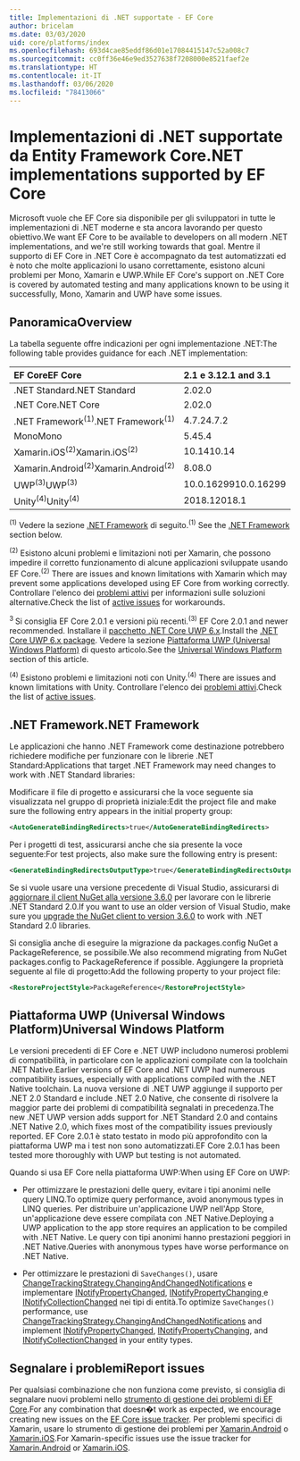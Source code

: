 ```yaml
---
title: Implementazioni di .NET supportate - EF Core
author: bricelam
ms.date: 03/03/2020
uid: core/platforms/index
ms.openlocfilehash: 693d4cae85eddf86d01e17084415147c52a008c7
ms.sourcegitcommit: cc0ff36e46e9ed3527638f7208000e8521faef2e
ms.translationtype: HT
ms.contentlocale: it-IT
ms.lasthandoff: 03/06/2020
ms.locfileid: "78413066"
---
```

# <a name="net-implementations-supported-by-ef-core"></a><span data-ttu-id="e9262-102">Implementazioni di .NET supportate da Entity Framework Core</span><span class="sxs-lookup"><span data-stu-id="e9262-102">.NET implementations supported by EF Core</span></span>

<span data-ttu-id="e9262-103">Microsoft vuole che EF Core sia disponibile per gli sviluppatori in tutte le implementazioni di .NET moderne e sta ancora lavorando per questo obiettivo.</span><span class="sxs-lookup"><span data-stu-id="e9262-103">We want EF Core to be available to developers on all modern .NET implementations, and we're still working towards that goal.</span></span> <span data-ttu-id="e9262-104">Mentre il supporto di EF Core in .NET Core è accompagnato da test automatizzati ed è noto che molte applicazioni lo usano correttamente, esistono alcuni problemi per Mono, Xamarin e UWP.</span><span class="sxs-lookup"><span data-stu-id="e9262-104">While EF Core's support on .NET Core is covered by automated testing and many applications known to be using it successfully, Mono, Xamarin and UWP have some issues.</span></span>

## <a name="overview"></a><span data-ttu-id="e9262-105">Panoramica</span><span class="sxs-lookup"><span data-stu-id="e9262-105">Overview</span></span>

<span data-ttu-id="e9262-106">La tabella seguente offre indicazioni per ogni implementazione .NET:</span><span class="sxs-lookup"><span data-stu-id="e9262-106">The following table provides guidance for each .NET implementation:</span></span>

| <span data-ttu-id="e9262-107">EF Core</span><span class="sxs-lookup"><span data-stu-id="e9262-107">EF Core</span></span>                       | <span data-ttu-id="e9262-108">2.1 e 3.1</span><span class="sxs-lookup"><span data-stu-id="e9262-108">2.1 and 3.1</span></span> |
|:------------------------------|:------------|
| <span data-ttu-id="e9262-109">.NET Standard</span><span class="sxs-lookup"><span data-stu-id="e9262-109">.NET Standard</span></span>                 | <span data-ttu-id="e9262-110">2.0</span><span class="sxs-lookup"><span data-stu-id="e9262-110">2.0</span></span>         |
| <span data-ttu-id="e9262-111">.NET Core</span><span class="sxs-lookup"><span data-stu-id="e9262-111">.NET Core</span></span>                     | <span data-ttu-id="e9262-112">2.0</span><span class="sxs-lookup"><span data-stu-id="e9262-112">2.0</span></span>         |
| <span data-ttu-id="e9262-113">.NET Framework<sup>(1)</sup></span><span class="sxs-lookup"><span data-stu-id="e9262-113">.NET Framework<sup>(1)</sup></span></span>  | <span data-ttu-id="e9262-114">4.7.2</span><span class="sxs-lookup"><span data-stu-id="e9262-114">4.7.2</span></span>       |
| <span data-ttu-id="e9262-115">Mono</span><span class="sxs-lookup"><span data-stu-id="e9262-115">Mono</span></span>                          | <span data-ttu-id="e9262-116">5.4</span><span class="sxs-lookup"><span data-stu-id="e9262-116">5.4</span></span>         |
| <span data-ttu-id="e9262-117">Xamarin.iOS<sup>(2)</sup></span><span class="sxs-lookup"><span data-stu-id="e9262-117">Xamarin.iOS<sup>(2)</sup></span></span>     | <span data-ttu-id="e9262-118">10.14</span><span class="sxs-lookup"><span data-stu-id="e9262-118">10.14</span></span>       |
| <span data-ttu-id="e9262-119">Xamarin.Android<sup>(2)</sup></span><span class="sxs-lookup"><span data-stu-id="e9262-119">Xamarin.Android<sup>(2)</sup></span></span> | <span data-ttu-id="e9262-120">8.0</span><span class="sxs-lookup"><span data-stu-id="e9262-120">8.0</span></span>         |
| <span data-ttu-id="e9262-121">UWP<sup>(3)</sup></span><span class="sxs-lookup"><span data-stu-id="e9262-121">UWP<sup>(3)</sup></span></span>             | <span data-ttu-id="e9262-122">10.0.16299</span><span class="sxs-lookup"><span data-stu-id="e9262-122">10.0.16299</span></span>  |
| <span data-ttu-id="e9262-123">Unity<sup>(4)</sup></span><span class="sxs-lookup"><span data-stu-id="e9262-123">Unity<sup>(4)</sup></span></span>           | <span data-ttu-id="e9262-124">2018.1</span><span class="sxs-lookup"><span data-stu-id="e9262-124">2018.1</span></span>      |

<span data-ttu-id="e9262-125"><sup>(1)</sup> Vedere la sezione [.NET Framework](#net-framework) di seguito.</span><span class="sxs-lookup"><span data-stu-id="e9262-125"><sup>(1)</sup> See the [.NET Framework](#net-framework) section below.</span></span>

<span data-ttu-id="e9262-126"><sup>(2)</sup> Esistono alcuni problemi e limitazioni noti per Xamarin, che possono impedire il corretto funzionamento di alcune applicazioni sviluppate usando EF Core.</span><span class="sxs-lookup"><span data-stu-id="e9262-126"><sup>(2)</sup> There are issues and known limitations with Xamarin which may prevent some applications developed using EF Core from working correctly.</span></span> <span data-ttu-id="e9262-127">Controllare l'elenco dei [problemi attivi](https://github.com/aspnet/entityframeworkCore/issues?q=is%3Aopen+is%3Aissue+label%3Aarea-xamarin) per informazioni sulle soluzioni alternative.</span><span class="sxs-lookup"><span data-stu-id="e9262-127">Check the list of [active issues](https://github.com/aspnet/entityframeworkCore/issues?q=is%3Aopen+is%3Aissue+label%3Aarea-xamarin) for workarounds.</span></span>

<span data-ttu-id="e9262-128"><sup>3 </sup> Si consiglia EF Core 2.0.1 e versioni più recenti.</span><span class="sxs-lookup"><span data-stu-id="e9262-128"><sup>(3)</sup> EF Core 2.0.1 and newer recommended.</span></span> <span data-ttu-id="e9262-129">Installare il [pacchetto .NET Core UWP 6.x](https://www.nuget.org/packages/Microsoft.NETCore.UniversalWindowsPlatform/).</span><span class="sxs-lookup"><span data-stu-id="e9262-129">Install the [.NET Core UWP 6.x package](https://www.nuget.org/packages/Microsoft.NETCore.UniversalWindowsPlatform/).</span></span> <span data-ttu-id="e9262-130">Vedere la sezione [Piattaforma UWP (Universal Windows Platform)](#universal-windows-platform) di questo articolo.</span><span class="sxs-lookup"><span data-stu-id="e9262-130">See the [Universal Windows Platform](#universal-windows-platform) section of this article.</span></span>

<span data-ttu-id="e9262-131"><sup>(4)</sup> Esistono problemi e limitazioni noti con Unity.</span><span class="sxs-lookup"><span data-stu-id="e9262-131"><sup>(4)</sup> There are issues and known limitations with Unity.</span></span> <span data-ttu-id="e9262-132">Controllare l'elenco dei [problemi attivi](https://github.com/aspnet/entityframeworkCore/issues?q=is%3Aopen+is%3Aissue+label%3Aarea-unity).</span><span class="sxs-lookup"><span data-stu-id="e9262-132">Check the list of [active issues](https://github.com/aspnet/entityframeworkCore/issues?q=is%3Aopen+is%3Aissue+label%3Aarea-unity).</span></span>

## <a name="net-framework"></a><span data-ttu-id="e9262-133">.NET Framework</span><span class="sxs-lookup"><span data-stu-id="e9262-133">.NET Framework</span></span>

<span data-ttu-id="e9262-134">Le applicazioni che hanno .NET Framework come destinazione potrebbero richiedere modifiche per funzionare con le librerie .NET Standard:</span><span class="sxs-lookup"><span data-stu-id="e9262-134">Applications that target .NET Framework may need changes to work with .NET Standard libraries:</span></span>

<span data-ttu-id="e9262-135">Modificare il file di progetto e assicurarsi che la voce seguente sia visualizzata nel gruppo di proprietà iniziale:</span><span class="sxs-lookup"><span data-stu-id="e9262-135">Edit the project file and make sure the following entry appears in the initial property group:</span></span>

``` xml
<AutoGenerateBindingRedirects>true</AutoGenerateBindingRedirects>
```

<span data-ttu-id="e9262-136">Per i progetti di test, assicurarsi anche che sia presente la voce seguente:</span><span class="sxs-lookup"><span data-stu-id="e9262-136">For test projects, also make sure the following entry is present:</span></span>

``` xml
<GenerateBindingRedirectsOutputType>true</GenerateBindingRedirectsOutputType>
```

<span data-ttu-id="e9262-137">Se si vuole usare una versione precedente di Visual Studio, assicurarsi di [aggiornare il client NuGet alla versione 3.6.0](https://www.nuget.org/downloads) per lavorare con le librerie .NET Standard 2.0.</span><span class="sxs-lookup"><span data-stu-id="e9262-137">If you want to use an older version of Visual Studio, make sure you [upgrade the NuGet client to version 3.6.0](https://www.nuget.org/downloads) to work with .NET Standard 2.0 libraries.</span></span>

<span data-ttu-id="e9262-138">Si consiglia anche di eseguire la migrazione da packages.config NuGet a PackageReference, se possibile.</span><span class="sxs-lookup"><span data-stu-id="e9262-138">We also recommend migrating from NuGet packages.config to PackageReference if possible.</span></span> <span data-ttu-id="e9262-139">Aggiungere la proprietà seguente al file di progetto:</span><span class="sxs-lookup"><span data-stu-id="e9262-139">Add the following property to your project file:</span></span>

``` xml
<RestoreProjectStyle>PackageReference</RestoreProjectStyle>
```

## <a name="universal-windows-platform"></a><span data-ttu-id="e9262-140">Piattaforma UWP (Universal Windows Platform)</span><span class="sxs-lookup"><span data-stu-id="e9262-140">Universal Windows Platform</span></span>

<span data-ttu-id="e9262-141">Le versioni precedenti di EF Core e .NET UWP includono numerosi problemi di compatibilità, in particolare con le applicazioni compilate con la toolchain .NET Native.</span><span class="sxs-lookup"><span data-stu-id="e9262-141">Earlier versions of EF Core and .NET UWP had numerous compatibility issues, especially with applications compiled with the .NET Native toolchain.</span></span> <span data-ttu-id="e9262-142">La nuova versione di .NET UWP aggiunge il supporto per .NET 2.0 Standard e include .NET 2.0 Native, che consente di risolvere la maggior parte dei problemi di compatibilità segnalati in precedenza.</span><span class="sxs-lookup"><span data-stu-id="e9262-142">The new .NET UWP version adds support for .NET Standard 2.0 and contains .NET Native 2.0, which fixes most of the compatibility issues previously reported.</span></span> <span data-ttu-id="e9262-143">EF Core 2.0.1 è stato testato in modo più approfondito con la piattaforma UWP ma i test non sono automatizzati.</span><span class="sxs-lookup"><span data-stu-id="e9262-143">EF Core 2.0.1 has been tested more thoroughly with UWP but testing is not automated.</span></span>

<span data-ttu-id="e9262-144">Quando si usa EF Core nella piattaforma UWP:</span><span class="sxs-lookup"><span data-stu-id="e9262-144">When using EF Core on UWP:</span></span>

* <span data-ttu-id="e9262-145">Per ottimizzare le prestazioni delle query, evitare i tipi anonimi nelle query LINQ.</span><span class="sxs-lookup"><span data-stu-id="e9262-145">To optimize query performance, avoid anonymous types in LINQ queries.</span></span> <span data-ttu-id="e9262-146">Per distribuire un'applicazione UWP nell'App Store, un'applicazione deve essere compilata con .NET Native.</span><span class="sxs-lookup"><span data-stu-id="e9262-146">Deploying a UWP application to the app store requires an application to be compiled with .NET Native.</span></span> <span data-ttu-id="e9262-147">Le query con tipi anonimi hanno prestazioni peggiori in .NET Native.</span><span class="sxs-lookup"><span data-stu-id="e9262-147">Queries with anonymous types have worse performance on .NET Native.</span></span>

* <span data-ttu-id="e9262-148">Per ottimizzare le prestazioni di `SaveChanges()`, usare [ChangeTrackingStrategy.ChangingAndChangedNotifications](/dotnet/api/microsoft.entityframeworkcore.changetrackingstrategy) e implementare [INotifyPropertyChanged](https://msdn.microsoft.com/library/system.componentmodel.inotifypropertychanged.aspx), [INotifyPropertyChanging ](https://msdn.microsoft.com/library/system.componentmodel.inotifypropertychanging.aspx) e [INotifyCollectionChanged](https://msdn.microsoft.com/library/system.collections.specialized.inotifycollectionchanged.aspx) nei tipi di entità.</span><span class="sxs-lookup"><span data-stu-id="e9262-148">To optimize `SaveChanges()` performance, use [ChangeTrackingStrategy.ChangingAndChangedNotifications](/dotnet/api/microsoft.entityframeworkcore.changetrackingstrategy) and implement [INotifyPropertyChanged](https://msdn.microsoft.com/library/system.componentmodel.inotifypropertychanged.aspx), [INotifyPropertyChanging](https://msdn.microsoft.com/library/system.componentmodel.inotifypropertychanging.aspx), and [INotifyCollectionChanged](https://msdn.microsoft.com/library/system.collections.specialized.inotifycollectionchanged.aspx) in your entity types.</span></span>

## <a name="report-issues"></a><span data-ttu-id="e9262-149">Segnalare i problemi</span><span class="sxs-lookup"><span data-stu-id="e9262-149">Report issues</span></span>

<span data-ttu-id="e9262-150">Per qualsiasi combinazione che non funziona come previsto, si consiglia di segnalare nuovi problemi nello [strumento di gestione dei problemi di EF Core](https://github.com/aspnet/entityframeworkcore/issues/new).</span><span class="sxs-lookup"><span data-stu-id="e9262-150">For any combination that doesn�t work as expected, we encourage creating new issues on the [EF Core issue tracker](https://github.com/aspnet/entityframeworkcore/issues/new).</span></span> <span data-ttu-id="e9262-151">Per problemi specifici di Xamarin, usare lo strumento di gestione dei problemi per [Xamarin.Android](https://github.com/xamarin/xamarin-android/issues/new) o [Xamarin.iOS](https://github.com/xamarin/xamarin-macios/issues/new).</span><span class="sxs-lookup"><span data-stu-id="e9262-151">For Xamarin-specific issues use the issue tracker for [Xamarin.Android](https://github.com/xamarin/xamarin-android/issues/new) or [Xamarin.iOS](https://github.com/xamarin/xamarin-macios/issues/new).</span></span>

